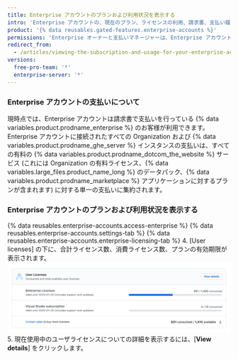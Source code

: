 ```yaml
---
title: Enterprise アカウントのプランおよび利用状況を表示する
intro: 'Enterprise アカウントの、現在のプラン、ライセンスの利用、請求書、支払い履歴、その他支払い情報を表示できます。'
product: '{% data reusables.gated-features.enterprise-accounts %}'
permissions: 'Enterprise オーナーと支払いマネージャーは、Enterprise アカウントの支払い設定すべてに対するアクセスおよび管理が可能です。 支払いマネージャーの管理に関する詳細は、「Enterprise アカウントを管理するようユーザを招待する (/articles/inviting-people-to-manage-your-enterprise-account)」を参照してください。'
redirect_from:
  - /articles/viewing-the-subscription-and-usage-for-your-enterprise-account
versions:
  free-pro-team: '*'
  enterprise-server: '*'
---
```


### Enterprise アカウントの支払いについて

現時点では、Enterprise アカウントは請求書で支払いを行っている {% data variables.product.prodname_enterprise %} のお客様が利用できます。 Enterprise アカウントに接続されたすべての Organization および {% data variables.product.prodname_ghe_server %} インスタンスの支払いは、すべての有料の {% data variables.product.prodname_dotcom_the_website %} サービス (これには Organization の有料ライセンス、{% data variables.large_files.product_name_long %} のデータパック、{% data variables.product.prodname_marketplace %} アプリケーションに対するプランが含まれます) に対する単一の支払いに集約されます。

### Enterprise アカウントのプランおよび利用状況を表示する

{% data reusables.enterprise-accounts.access-enterprise %}
{% data reusables.enterprise-accounts.settings-tab %}
{% data reusables.enterprise-accounts.enterprise-licensing-tab %}
4. [User licenses] の下に、合計ライセンス数、消費ライセンス数、プランの有効期限が表示されます。 ![Enterprise 支払い設定のライセンスおよびプラン情報](/assets/images/help/business-accounts/billing-license-info.png)
5. 現在使用中のユーザライセンスについての詳細を表示するには、[**View details**] をクリックします。
